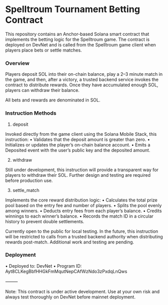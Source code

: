 <h1>Spelltroum Tournament Betting Contract</h1>

This repository contains an Anchor-based Solana smart contract that implements the betting logic for the Spelltroum game. The contract is deployed on DevNet and is called from the Spelltroum game client when players place bets or settle matches.

<h3>Overview</h3>

Players deposit SOL into their on-chain balance, play a 2–3 minute match in the game, and then, after a victory, a trusted backend service invokes the contract to distribute rewards. Once they have accumulated enough SOL, players can withdraw their balance.

All bets and rewards are denominated in SOL.

<h3>Instruction Methods</h3>

1. deposit

Invoked directly from the game client using the Solana Mobile Stack, this instruction:
	•	Validates that the deposit amount is greater than zero.
	•	Initializes or updates the player’s on-chain balance account.
	•	Emits a Deposited event with the user’s public key and the deposited amount.

2. withdraw

Still under development, this instruction will provide a transparent way for players to withdraw their SOL. Further design and testing are required before production use.

3. settle_match

Implements the core reward distribution logic:
	•	Calculates the total prize pool based on the entry fee and number of players.
	•	Splits the pool evenly among winners.
	•	Deducts entry fees from each player’s balance.
	•	Credits winnings to each winner’s balance.
	•	Records the match ID in a circular history to prevent double settlements.

Currently open to the public for local testing. In the future, this instruction will be restricted to calls from a trusted backend authority when distributing rewards post-match. Additional work and testing are pending.

<h3>Deployment</h3>
	•	Deployed to: DevNet
	•	Program ID: Ayt8CLKegBbfHHGkFmMqutNepCAfWzNdo3zPxdqLnQws

⸻

Note: This contract is under active development. Use at your own risk and always test thoroughly on DevNet before mainnet deployment.
